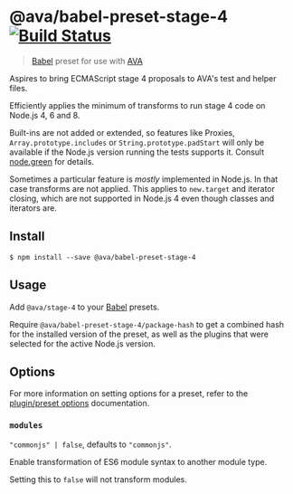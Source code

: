 # @ava/babel-preset-stage-4 [![Build Status](https://travis-ci.org/avajs/babel-preset-stage-4.svg?branch=master)](https://travis-ci.org/avajs/babel-preset-stage-4)

> [Babel] preset for use with [AVA]

Aspires to bring ECMAScript stage 4 proposals to AVA's test and helper files.

Efficiently applies the minimum of transforms to run stage 4 code on Node.js 4, 6 and 8.

Built-ins are not added or extended, so features like Proxies, `Array.prototype.includes` or `String.prototype.padStart` will only be available if the Node.js version running the tests supports it. Consult [node.green] for details.

Sometimes a particular feature is *mostly* implemented in Node.js. In that case transforms are not applied. This applies to `new.target` and iterator closing, which are not supported in Node.js 4 even though classes and iterators are.


## Install

```console
$ npm install --save @ava/babel-preset-stage-4
```


## Usage

Add `@ava/stage-4` to your [Babel] presets.

Require `@ava/babel-preset-stage-4/package-hash` to get a combined hash for the installed version of the preset, as well as the plugins that were selected for the active Node.js version.


## Options

For more information on setting options for a preset, refer to the [plugin/preset options] documentation.


### `modules`

`"commonjs" | false`, defaults to `"commonjs"`.

Enable transformation of ES6 module syntax to another module type.

Setting this to `false` will not transform modules.


[AVA]: https://ava.li
[Babel]: https://babeljs.io
[plugin/preset options]: http://babeljs.io/docs/plugins/#plugin-preset-options
[node.green]: http://node.green

